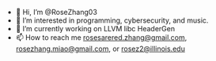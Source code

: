 - 👋 Hi, I’m @RoseZhang03
- 👀 I’m interested in programming, cybersecurity, and music.
- 🌱 I’m currently working on LLVM libc HeaderGen
- 📫 How to reach me rosesarered.zhang@gmail.com, rosezhang.miao@gmail.com, or rosez2@illinois.edu
<!--- 💞️ I’m looking to collaborate on --->
<!---
RoseZhang03/RoseZhang03 is a ✨ special ✨ repository because its `README.md` (this file) appears on your GitHub profile.
You can click the Preview link to take a look at your changes.
--->
